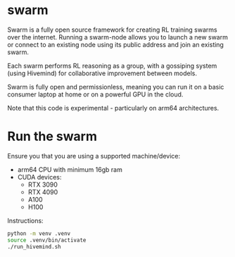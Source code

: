 # swarm

Swarm is a fully open source framework for creating RL training swarms over the internet. Running a swarm-node allows you to launch a new swarm or connect to an existing node using its public address and join an existing swarm. 

Each swarm performs RL reasoning as a group, with a gossiping system (using Hivemind) for collaborative improvement between models.

Swarm is fully open and permissionless, meaning you can run it on a basic consumer laptop at home or on a powerful GPU in the cloud.

Note that this code is experimental - particularly on arm64 architectures.

# Run the swarm

Ensure you that you are using a supported machine/device:

- arm64 CPU with minimum 16gb ram
- CUDA devices:
    - RTX 3090
    - RTX 4090 
    - A100
    - H100

Instructions:
```sh
python -m venv .venv
source .venv/bin/activate
./run_hivemind.sh 
```
